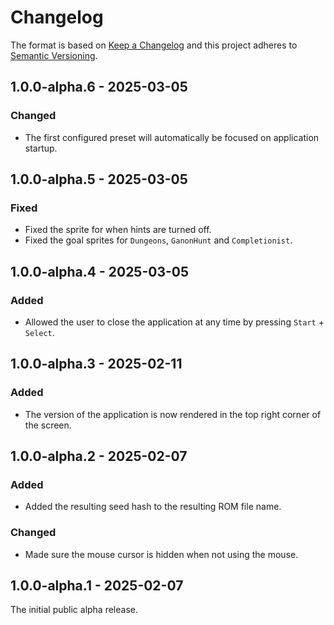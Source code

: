 # Changelog

The format is based on [Keep a Changelog](http://keepachangelog.com/) and this project adheres to [Semantic Versioning](https://semver.org/spec/v2.0.0.html).

## 1.0.0-alpha.6 - 2025-03-05

### Changed

- The first configured preset will automatically be focused on application startup.

## 1.0.0-alpha.5 - 2025-03-05

### Fixed

- Fixed the sprite for when hints are turned off.
- Fixed the goal sprites for `Dungeons`, `GanonHunt` and `Completionist`.

## 1.0.0-alpha.4 - 2025-03-05

### Added

- Allowed the user to close the application at any time by pressing `Start` + `Select`.

## 1.0.0-alpha.3 - 2025-02-11

### Added

- The version of the application is now rendered in the top right corner of the screen.

## 1.0.0-alpha.2 - 2025-02-07

### Added

- Added the resulting seed hash to the resulting ROM file name.

### Changed

- Made sure the mouse cursor is hidden when not using the mouse.

## 1.0.0-alpha.1 - 2025-02-07

The initial public alpha release.
